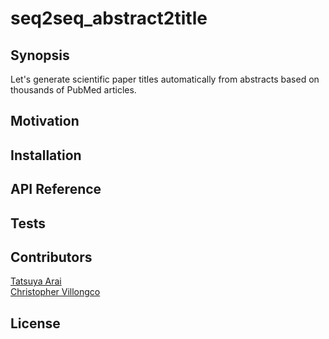 # seq2seq_abstract2title

## Synopsis

Let's generate scientific paper titles automatically from abstracts based on thousands of PubMed articles.

## Motivation

## Installation

## API Reference

## Tests

## Contributors

[Tatsuya Arai](https://github.com/araitatsuya)<br>
[Christopher Villongco](https://github.com/ctvillongco)

## License
